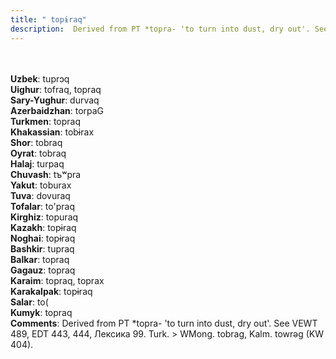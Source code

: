 ```yaml
---
title: " topɨraq"
description:  Derived from PT *topra- 'to turn into dust, dry out'. See VEWT 489, EDT 443, 444, Лексика 99. Turk. > WMong. tobrag, Kalm. towrǝg (KW 404).
---
```

<p data-pagefind-weight="0.5">
<strong></strong><br><br>
<strong>Uzbek</strong>:  tuprɔq<br>
<strong>Uighur</strong>:  tofraq, topraq<br>
<strong>Sary-Yughur</strong>:  durvaq<br>
<strong>Azerbaidzhan</strong>:  torpaG<br>
<strong>Turkmen</strong>:  topraq<br>
<strong>Khakassian</strong>:  tobɨrax<br>
<strong>Shor</strong>:  tobraq<br>
<strong>Oyrat</strong>:  tobraq<br>
<strong>Halaj</strong>:  turpaq<br>
<strong>Chuvash</strong>:  tъʷpra<br>
<strong>Yakut</strong>:  toburax<br>
<strong>Tuva</strong>:  dovuraq<br>
<strong>Tofalar</strong>:  to'praq<br>
<strong>Kirghiz</strong>:  topuraq<br>
<strong>Kazakh</strong>:  topɨraq<br>
<strong>Noghai</strong>:  topɨraq<br>
<strong>Bashkir</strong>:  tupraq<br>
<strong>Balkar</strong>:  topraq<br>
<strong>Gagauz</strong>:  topraq<br>
<strong>Karaim</strong>:  topraq, toprax<br>
<strong>Karakalpak</strong>:  topɨraq<br>
<strong>Salar</strong>:  to(<br>
<strong>Kumyk</strong>:  topraq<br>
<strong>Comments</strong>:  Derived from PT *topra- 'to turn into dust, dry out'. See VEWT 489, EDT 443, 444, Лексика 99. Turk. > WMong. tobrag, Kalm. towrǝg (KW 404).<br>

</p>
